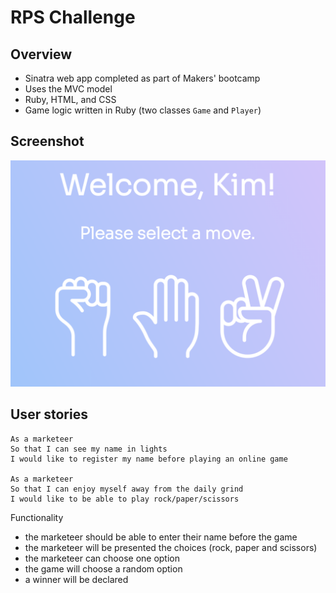 # RPS Challenge

Overview
-------

* Sinatra web app completed as part of Makers' bootcamp
* Uses the MVC model
* Ruby, HTML, and CSS
* Game logic written in Ruby (two classes `Game` and `Player`)

## Screenshot

![Screenshot](https://github.com/kim-morgan/rps-challenge/blob/main/public/RPS_screenshot.png)

User stories
----

```
As a marketeer
So that I can see my name in lights
I would like to register my name before playing an online game

As a marketeer
So that I can enjoy myself away from the daily grind
I would like to be able to play rock/paper/scissors
```

Functionality

- the marketeer should be able to enter their name before the game
- the marketeer will be presented the choices (rock, paper and scissors)
- the marketeer can choose one option
- the game will choose a random option
- a winner will be declared

